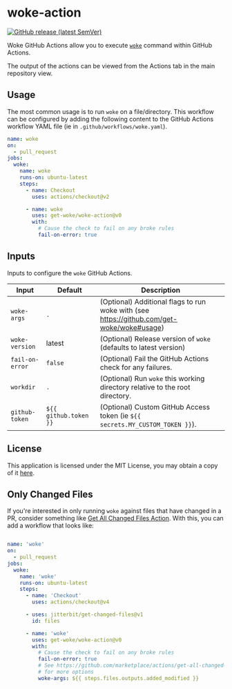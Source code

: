 # woke-action

[![GitHub release (latest SemVer)](https://img.shields.io/github/v/release/get-woke/woke-action?logo=github&sort=semver)](https://github.com/get-woke/woke-action/releases)

Woke GitHub Actions allow you to execute [`woke`](https://github.com/get-woke/woke) command within GitHub Actions.

The output of the actions can be viewed from the Actions tab in the main repository view.

## Usage

The most common usage is to run `woke` on a file/directory. This workflow can be configured by adding the following content to the GitHub Actions workflow YAML file (ie in `.github/workflows/woke.yaml`).

```yaml
name: woke
on:
  - pull_request
jobs:
  woke:
    name: woke
    runs-on: ubuntu-latest
    steps:
      - name: Checkout
        uses: actions/checkout@v2

      - name: woke
        uses: get-woke/woke-action@v0
        with:
          # Cause the check to fail on any broke rules
          fail-on-error: true
```

## Inputs

Inputs to configure the `woke` GitHub Actions.

| Input            | Default               | Description                                                                                       |
|------------------|-----------------------|---------------------------------------------------------------------------------------------------|
| `woke-args`      | `.`                   | (Optional) Additional flags to run woke with (see <https://github.com/get-woke/woke#usage>) |
| `woke-version`   | latest                | (Optional) Release version of `woke` (defaults to latest version)                                 |
| `fail-on-error`  | `false`               | (Optional) Fail the GitHub Actions check for any failures.                                        |
| `workdir`        | `.`                   | (Optional) Run `woke` this working directory relative to the root directory.                      |
| `github-token`   | `${{ github.token }}` | (Optional) Custom GitHub Access token (ie `${{ secrets.MY_CUSTOM_TOKEN }}`).                      |

## License

This application is licensed under the MIT License, you may obtain a copy of it
[here](https://github.com/get-woke/woke-action/blob/main/LICENSE).

## Only Changed Files

If you're interested in only running `woke` against files that have changed in a PR,
consider something like [Get All Changed Files Action](https://github.com/marketplace/actions/get-all-changed-files). With this, you can add a workflow that looks like:

```yaml

name: 'woke'
on:
  - pull_request
jobs:
  woke:
    name: 'woke'
    runs-on: ubuntu-latest
    steps:
      - name: 'Checkout'
        uses: actions/checkout@v4

      - uses: jitterbit/get-changed-files@v1
        id: files

      - name: 'woke'
        uses: get-woke/woke-action@v0
        with:
          # Cause the check to fail on any broke rules
          fail-on-error: true
          # See https://github.com/marketplace/actions/get-all-changed-files
          # for more options
          woke-args: ${{ steps.files.outputs.added_modified }}
```

